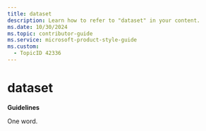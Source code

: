 ```yaml
---
title: dataset
description: Learn how to refer to "dataset" in your content.
ms.date: 10/30/2024
ms.topic: contributor-guide
ms.service: microsoft-product-style-guide
ms.custom:
  - TopicID 42336
---
```



# dataset

**Guidelines**

One word.

